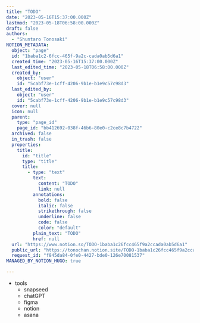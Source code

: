 ```yaml
---
title: "TODO"
date: "2023-05-16T15:37:00.000Z"
lastmod: "2023-05-18T06:58:00.000Z"
draft: false
authors:
  - "Shuntaro Tonosaki"
NOTION_METADATA:
  object: "page"
  id: "1baba1c2-6fcc-465f-9a2c-cada0ab5d6a1"
  created_time: "2023-05-16T15:37:00.000Z"
  last_edited_time: "2023-05-18T06:58:00.000Z"
  created_by:
    object: "user"
    id: "5cabf73e-1cff-4206-9b1e-b1e9c57c98d3"
  last_edited_by:
    object: "user"
    id: "5cabf73e-1cff-4206-9b1e-b1e9c57c98d3"
  cover: null
  icon: null
  parent:
    type: "page_id"
    page_id: "bb412692-038f-46b6-80e0-c2ce8c7b4722"
  archived: false
  in_trash: false
  properties:
    title:
      id: "title"
      type: "title"
      title:
        - type: "text"
          text:
            content: "TODO"
            link: null
          annotations:
            bold: false
            italic: false
            strikethrough: false
            underline: false
            code: false
            color: "default"
          plain_text: "TODO"
          href: null
  url: "https://www.notion.so/TODO-1baba1c26fcc465f9a2ccada0ab5d6a1"
  public_url: "https://tonochan.notion.site/TODO-1baba1c26fcc465f9a2ccada0ab5d6a1"
  request_id: "f845da84-0fe0-4427-bde0-126e70081537"
MANAGED_BY_NOTION_HUGO: true

---
```


- tools
	- snapseed
	- chatGPT
	- figma
	- notion
	- asana
